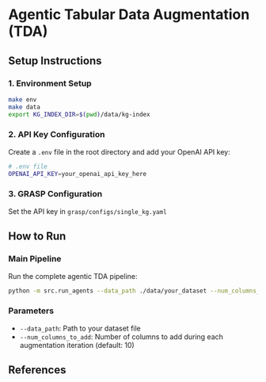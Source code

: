 # Agentic Tabular Data Augmentation (TDA)

## Setup Instructions

### 1. Environment Setup
```bash
make env
make data
export KG_INDEX_DIR=$(pwd)/data/kg-index
```

### 2. API Key Configuration
Create a `.env` file in the root directory and add your OpenAI API key:
```bash
# .env file
OPENAI_API_KEY=your_openai_api_key_here
```

### 3. GRASP Configuration
Set the API key in `grasp/configs/single_kg.yaml`

## How to Run

### Main Pipeline
Run the complete agentic TDA pipeline:
```bash
python -m src.run_agents --data_path ./data/your_dataset --num_columns_to_add 10
```

### Parameters
- `--data_path`: Path to your dataset file
- `--num_columns_to_add`: Number of columns to add during each augmentation iteration (default: 10)

## References